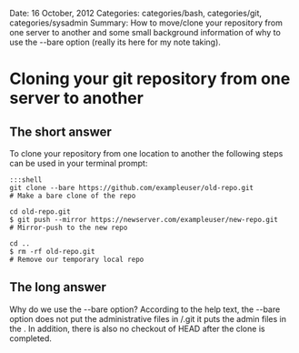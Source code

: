 Date: 16 October, 2012
Categories: categories/bash, categories/git, categories/sysadmin
Summary: How to move/clone your repository from one server to another and some small background information of why to use the --bare option (really its here for my note taking).

# Cloning your git repository from one server to another

## The short answer

To clone your repository from one location to another the following steps can be used in your terminal prompt:

    :::shell
    git clone --bare https://github.com/exampleuser/old-repo.git
    # Make a bare clone of the repo

    cd old-repo.git
    $ git push --mirror https://newserver.com/exampleuser/new-repo.git
    # Mirror-push to the new repo

    cd ..
    $ rm -rf old-repo.git
    # Remove our temporary local repo
    
## The long answer

Why do we use the --bare option? According to the help text, the --bare option does not put the administrative files in <directory>/.git it puts the admin files in the <directory>. In addition, there is also no checkout of HEAD after the clone is completed.